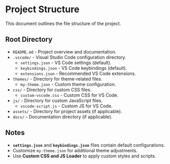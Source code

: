 # Project Structure

This document outlines the file structure of the project.

## Root Directory

- `README.md` - Project overview and documentation.
- `.vscode/` - Visual Studio Code configuration directory.
  - `settings.json` - VS Code settings (default).
  - `keybindings.json` - VS Code keybindings (default).
  - `extensions.json` - Recommended VS Code extensions.
- `themes/` - Directory for theme-related files.
  - `my-theme.json` - Custom theme configuration.
- `css/` - Directory for custom CSS files.
  - `custom-vscode.css` - Custom CSS for VS Code.
- `js/` - Directory for custom JavaScript files.
  - `vscode-script.js` - Custom JS for VS Code.
- `assets/` - Directory for project assets (if applicable).
- `docs/` - Documentation directory (if applicable).

## Notes

- **`settings.json`** and **`keybindings.json`** files contain default configurations.
- Customize `my-theme.json` for additional theme adjustments.
- Use **Custom CSS and JS Loader** to apply custom styles and scripts.

